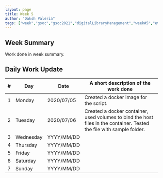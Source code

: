 ```yaml
---
layout: page
title: Week 5
author: "Daksh Paleria"
tags: ["week","gsoc","gsoc2021","digitalLibraryManagement","week#5","eval#1"]
---
```


## Week Summary

 
Work done in week summary.

## Daily Work Update

|\#|Day|Date|A short description of the work done|  
|---	|---	|---	|---	|  
|1   	| Monday 	|   2020/07/05	| Created a docker image for the script. |  
|2   	| Tuesday  	|   2020/07/06	| Created a docker container, used volumes to bind the host files in the container. Tested the file with sample folder.	|  
|3   	| Wednesday  	|  YYYY/MM/DD 	| |  
|4   	| Thursday  	|   YYYY/MM/DD	|  |  
|5   	| Friday  	|   YYYY/MM/DD	|  |  
|6   	| Saturday  	|   YYYY/MM/DD	| 	|  
|7   	| Sunday  	|   YYYY/MM/DD	|  |  
